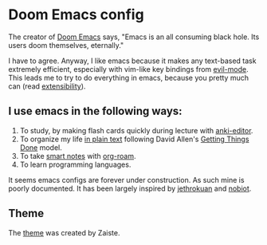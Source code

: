 # Doom Emacs config

The creator of [Doom Emacs](https://github.com/hlissner/doom-emacs) says, "Emacs is an all consuming black hole. Its users doom themselves, eternally."

I have to agree. Anyway, I like emacs because it makes any text-based task extremely efficient, especially with vim-like key bindings from [evil-mode](https://github.com/emacs-evil/eviluse). This leads me to try to do everything in emacs, because you pretty much can (read [extensibility](https://www.gnu.org/savannah-checkouts/gnu/emacs/emacs.html)).

## I use emacs in the following ways: 
1. To study, by making flash cards quickly during lecture with [anki-editor](https://github.com/louietan/anki-editor).
2. To organize my life [in plain text](http://doc.norang.ca/org-mode.html) following David Allen's [Getting Things Done](https://gettingthingsdone.com/) model.
3. To take [smart notes](https://takesmartnotes.com/) with [org-roam](https://github.com/org-roam/org-roam).
4. To learn programming languages.

It seems emacs configs are forever under construction. As such mine is poorly documented. It has been largely inspired by [jethrokuan](https://github.com/jethrokuan) and [nobiot](https://github.com/nobiot).

## Theme
The [theme](https://github.com/zaiste/zaiste-emacs-theme) was created by Zaiste.

